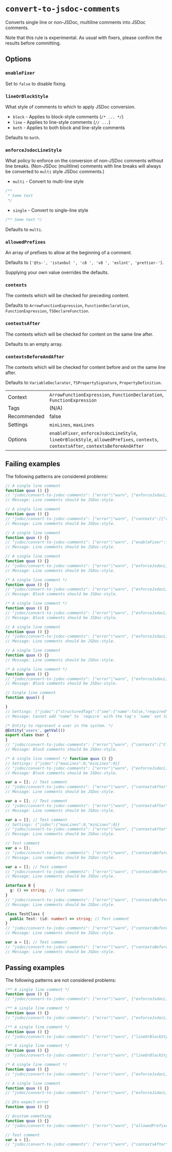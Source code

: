<a name="user-content-convert-to-jsdoc-comments"></a>
<a name="convert-to-jsdoc-comments"></a>
# <code>convert-to-jsdoc-comments</code>

Converts single line or non-JSDoc, multiline comments into JSDoc comments.

Note that this rule is experimental. As usual with fixers, please confirm
the results before committing.

<a name="user-content-convert-to-jsdoc-comments-options"></a>
<a name="convert-to-jsdoc-comments-options"></a>
## Options

<a name="user-content-convert-to-jsdoc-comments-options-enablefixer"></a>
<a name="convert-to-jsdoc-comments-options-enablefixer"></a>
### <code>enableFixer</code>

Set to `false` to disable fixing.

<a name="user-content-convert-to-jsdoc-comments-options-lineorblockstyle"></a>
<a name="convert-to-jsdoc-comments-options-lineorblockstyle"></a>
### <code>lineOrBlockStyle</code>

What style of comments to which to apply JSDoc conversion.

- `block` - Applies to block-style comments (`/* ... */`)
- `line` - Applies to line-style comments (`// ...`)
- `both` - Applies to both block and line-style comments

Defaults to `both`.

<a name="user-content-convert-to-jsdoc-comments-options-enforcejsdoclinestyle"></a>
<a name="convert-to-jsdoc-comments-options-enforcejsdoclinestyle"></a>
### <code>enforceJsdocLineStyle</code>

What policy to enforce on the conversion of non-JSDoc comments without
line breaks. (Non-JSDoc (mulitline) comments with line breaks will always
be converted to `multi` style JSDoc comments.)

- `multi` - Convert to multi-line style
```js
/**
 * Some text
 */
```
- `single` - Convert to single-line style
```js
/** Some text */
```

Defaults to `multi`.

<a name="user-content-convert-to-jsdoc-comments-options-allowedprefixes"></a>
<a name="convert-to-jsdoc-comments-options-allowedprefixes"></a>
### <code>allowedPrefixes</code>

An array of prefixes to allow at the beginning of a comment.

Defaults to `['@ts-', 'istanbul ', 'c8 ', 'v8 ', 'eslint', 'prettier-']`.

Supplying your own value overrides the defaults.

<a name="user-content-convert-to-jsdoc-comments-options-contexts"></a>
<a name="convert-to-jsdoc-comments-options-contexts"></a>
### <code>contexts</code>

The contexts which will be checked for preceding content.

Defaults to `ArrowFunctionExpression`, `FunctionDeclaration`,
`FunctionExpression`, `TSDeclareFunction`.

<a name="user-content-convert-to-jsdoc-comments-options-contextsafter"></a>
<a name="convert-to-jsdoc-comments-options-contextsafter"></a>
### <code>contextsAfter</code>

The contexts which will be checked for content on the same line after.

Defaults to an empty array.

<a name="user-content-convert-to-jsdoc-comments-options-contextsbeforeandafter"></a>
<a name="convert-to-jsdoc-comments-options-contextsbeforeandafter"></a>
### <code>contextsBeforeAndAfter</code>

The contexts which will be checked for content before and on the same
line after.

Defaults to `VariableDeclarator`, `TSPropertySignature`, `PropertyDefinition`.

|||
|---|---|
|Context|`ArrowFunctionExpression`, `FunctionDeclaration`, `FunctionExpression`|
|Tags|(N/A)|
|Recommended|false|
|Settings|`minLines`, `maxLines`|
|Options|`enableFixer`, `enforceJsdocLineStyle`, `lineOrBlockStyle`, `allowedPrefixes`, `contexts`, `contextsAfter`, `contextsBeforeAndAfter`|

<a name="user-content-convert-to-jsdoc-comments-failing-examples"></a>
<a name="convert-to-jsdoc-comments-failing-examples"></a>
## Failing examples

The following patterns are considered problems:

````ts
// A single line comment
function quux () {}
// "jsdoc/convert-to-jsdoc-comments": ["error"|"warn", {"enforceJsdocLineStyle":"single"}]
// Message: Line comments should be JSDoc-style.

// A single line comment
function quux () {}
// "jsdoc/convert-to-jsdoc-comments": ["error"|"warn", {"contexts":[{"context":"FunctionDeclaration","inlineCommentBlock":true}]}]
// Message: Line comments should be JSDoc-style.

// A single line comment
function quux () {}
// "jsdoc/convert-to-jsdoc-comments": ["error"|"warn", {"enableFixer":false,"enforceJsdocLineStyle":"single"}]
// Message: Line comments should be JSDoc-style.

// A single line comment
function quux () {}
// "jsdoc/convert-to-jsdoc-comments": ["error"|"warn", {"enforceJsdocLineStyle":"single","lineOrBlockStyle":"line"}]
// Message: Line comments should be JSDoc-style.

/* A single line comment */
function quux () {}
// "jsdoc/convert-to-jsdoc-comments": ["error"|"warn", {"enforceJsdocLineStyle":"single"}]
// Message: Block comments should be JSDoc-style.

/* A single line comment */
function quux () {}
// "jsdoc/convert-to-jsdoc-comments": ["error"|"warn", {"enforceJsdocLineStyle":"single","lineOrBlockStyle":"block"}]
// Message: Block comments should be JSDoc-style.

// A single line comment
function quux () {}
// "jsdoc/convert-to-jsdoc-comments": ["error"|"warn", {"enforceJsdocLineStyle":"multi"}]
// Message: Line comments should be JSDoc-style.

// A single line comment
function quux () {}
// Message: Line comments should be JSDoc-style.

/* A single line comment */
function quux () {}
// "jsdoc/convert-to-jsdoc-comments": ["error"|"warn", {"enforceJsdocLineStyle":"multi"}]
// Message: Block comments should be JSDoc-style.

// Single line comment
function quux() {

}
// Settings: {"jsdoc":{"structuredTags":{"see":{"name":false,"required":["name"]}}}}
// Message: Cannot add "name" to `require` with the tag's `name` set to `false`

/* Entity to represent a user in the system. */
@Entity('users', getVal())
export class User {
}
// "jsdoc/convert-to-jsdoc-comments": ["error"|"warn", {"contexts":["ClassDeclaration"]}]
// Message: Block comments should be JSDoc-style.

/* A single line comment */ function quux () {}
// Settings: {"jsdoc":{"maxLines":0,"minLines":0}}
// "jsdoc/convert-to-jsdoc-comments": ["error"|"warn", {"enforceJsdocLineStyle":"single"}]
// Message: Block comments should be JSDoc-style.

var a = []; // Test comment
// "jsdoc/convert-to-jsdoc-comments": ["error"|"warn", {"contextsAfter":["VariableDeclarator"],"contextsBeforeAndAfter":[]}]
// Message: Line comments should be JSDoc-style.

var a = []; // Test comment
// "jsdoc/convert-to-jsdoc-comments": ["error"|"warn", {"contextsAfter":[{"context":"VariableDeclarator","inlineCommentBlock":true}],"contextsBeforeAndAfter":[]}]
// Message: Line comments should be JSDoc-style.

var a = []; // Test comment
// Settings: {"jsdoc":{"maxLines":0,"minLines":0}}
// "jsdoc/convert-to-jsdoc-comments": ["error"|"warn", {"contextsAfter":[{"context":"VariableDeclarator","inlineCommentBlock":true}],"contextsBeforeAndAfter":[]}]
// Message: Line comments should be JSDoc-style.

// Test comment
var a = [];
// "jsdoc/convert-to-jsdoc-comments": ["error"|"warn", {"contextsBeforeAndAfter":["VariableDeclaration"]}]
// Message: Line comments should be JSDoc-style.

var a = []; // Test comment
// "jsdoc/convert-to-jsdoc-comments": ["error"|"warn", {"contextsBeforeAndAfter":["VariableDeclaration"]}]
// Message: Line comments should be JSDoc-style.

interface B {
  g: () => string; // Test comment
}
// "jsdoc/convert-to-jsdoc-comments": ["error"|"warn", {"contextsBeforeAndAfter":["TSPropertySignature"]}]
// Message: Line comments should be JSDoc-style.

class TestClass {
  public Test: (id: number) => string; // Test comment
}
// "jsdoc/convert-to-jsdoc-comments": ["error"|"warn", {"contextsBeforeAndAfter":["PropertyDefinition"]}]
// Message: Line comments should be JSDoc-style.

var a = []; // Test comment
// "jsdoc/convert-to-jsdoc-comments": ["error"|"warn", {"contextsBeforeAndAfter":["VariableDeclarator"]}]
// Message: Line comments should be JSDoc-style.
````



<a name="user-content-convert-to-jsdoc-comments-passing-examples"></a>
<a name="convert-to-jsdoc-comments-passing-examples"></a>
## Passing examples

The following patterns are not considered problems:

````ts
/** A single line comment */
function quux () {}
// "jsdoc/convert-to-jsdoc-comments": ["error"|"warn", {"enforceJsdocLineStyle":"single"}]

/** A single line comment */
function quux () {}
// "jsdoc/convert-to-jsdoc-comments": ["error"|"warn", {"enforceJsdocLineStyle":"multi"}]

/** A single line comment */
function quux () {}
// "jsdoc/convert-to-jsdoc-comments": ["error"|"warn", {"lineOrBlockStyle":"line"}]

/** A single line comment */
function quux () {}
// "jsdoc/convert-to-jsdoc-comments": ["error"|"warn", {"lineOrBlockStyle":"block"}]

/* A single line comment */
function quux () {}
// "jsdoc/convert-to-jsdoc-comments": ["error"|"warn", {"enforceJsdocLineStyle":"single","lineOrBlockStyle":"line"}]

// A single line comment
function quux () {}
// "jsdoc/convert-to-jsdoc-comments": ["error"|"warn", {"enforceJsdocLineStyle":"single","lineOrBlockStyle":"block"}]

// @ts-expect-error
function quux () {}

// @custom-something
function quux () {}
// "jsdoc/convert-to-jsdoc-comments": ["error"|"warn", {"allowedPrefixes":["@custom-"]}]

// Test comment
var a = [];
// "jsdoc/convert-to-jsdoc-comments": ["error"|"warn", {"contextsAfter":["VariableDeclarator"],"contextsBeforeAndAfter":[]}]
````

